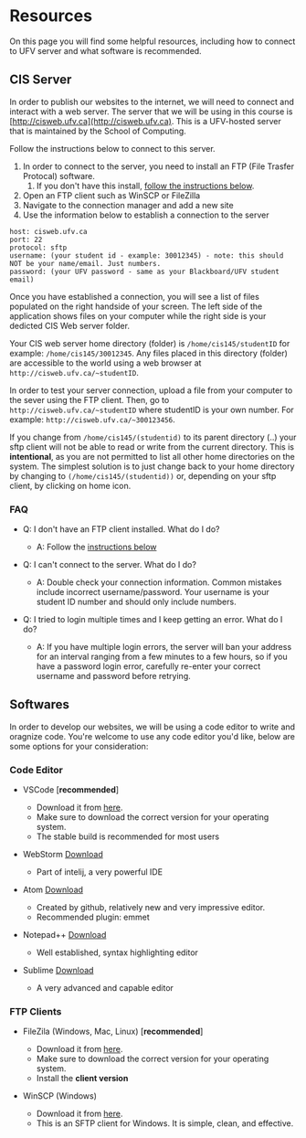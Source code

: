 # Resources

On this page you will find some helpful resources, including how to connect to UFV server and what software is recommended. 

## CIS Server

In order to publish our websites to the internet, we will need to connect and interact with a web server. The server that we will be using in this course is [http://cisweb.ufv.ca](http://cisweb.ufv.ca). This is a UFV-hosted server that is maintained by the School of Computing. 

Follow the instructions below to connect to this server.

1. In order to connect to the server, you need to install an FTP (File Trasfer Protocal) software. 
   1. If you don't have this install, [follow the instructions below](#ftp-clients).
2. Open an FTP client such as WinSCP or FileZilla 
3. Navigate to the connection manager and add a new site
4. Use the information below to establish a connection to the server

```
host: cisweb.ufv.ca
port: 22
protocol: sftp
username: (your student id - example: 30012345) - note: this should NOT be your name/email. Just numbers.
password: (your UFV password - same as your Blackboard/UFV student email)
```

Once you have established a connection, you will see a list of files populated on the right handside of your screen. The left side of the application shows files on your computer while the right side is your dedicted CIS Web server folder.

Your CIS web server home directory (folder) is `/home/cis145/studentID` for example: `/home/cis145/30012345`. Any files placed in this directory (folder) are accessible to the world using a web browser at `http://cisweb.ufv.ca/~studentID`.

In order to test your server connection, upload a file from your computer to the sever using the FTP client. Then, go to `http://cisweb.ufv.ca/~studentID` where studentID is your own number. For example: `http://cisweb.ufv.ca/~300123456`.

If you change from `/home/cis145/(studentid)` to its parent directory (..) your sftp client will not be able to read or write from the current directory. This is **intentional**, as you are not permitted to list all other home directories on the system. The simplest solution is to just change back to your home directory by changing to `(/home/cis145/(studentid))` or, depending on your sftp client, by clicking on home icon.

### FAQ

- Q: I don't have an FTP client installed. What do I do?
  - A: Follow the [instructions below](#ftp-clients)

- Q: I can't connect to the server. What do I do?
  - A: Double check your connection information. Common mistakes include incorrect username/password. Your username is your student ID number and should only include numbers.

- Q: I tried to login multiple times and I keep getting an error. What do I do?
  - A: If you have multiple login errors, the server will ban your address for an interval ranging from a few minutes to a few hours, so if you have a password login error, carefully re-enter your correct username and password before retrying. 


## Softwares

In order to develop our websites, we will be using a code editor to write and oragnize code. You're welcome to use any code editor you'd like, below are some options for your consideration:

### Code Editor

- VSCode [**recommended**]
    - Download it from [here](https://code.visualstudio.com/download).
    - Make sure to download the correct version for your operating system.
    - The stable build is recommended for most users

- WebStorm [Download](https://www.jetbrains.com/webstorm/download)
    - Part of intelij, a very powerful IDE

- Atom [Download](https://atom.io/)
    - Created by github, relatively new and very impressive editor.
    - Recommended plugin: emmet

- Notepad++ [Download](https://notepad-plus-plus.org)
    - Well established, syntax highlighting editor

- Sublime [Download](https://www.sublimetext.com/3)
    - A very advanced and capable editor

### FTP Clients

- FileZila (Windows, Mac, Linux) [**recommended**]
    - Download it from [here](https://filezilla-project.org/download.php?type=client).
    - Make sure to download the correct version for your operating system.
    - Install the **client version**

- WinSCP (Windows)
    - Download it from [here](https://winscp.net/eng/download.php).
    - This is an SFTP client for Windows. It is simple, clean, and effective.



